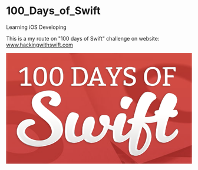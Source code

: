 # 100_Days_of_Swift

Learning iOS Developing

This is a my route on "100 days of Swift" challenge on website: www.hackingwithswift.com

![Screenshot](screen1.png)
